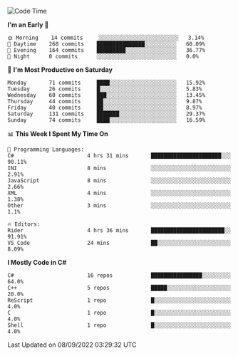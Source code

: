 <!--START_SECTION:waka-->
![Code Time](http://img.shields.io/badge/Code%20Time-815%20hrs%2021%20mins-blue)

**I'm an Early 🐤** 

```text
🌞 Morning    14 commits     ░░░░░░░░░░░░░░░░░░░░░░░░░   3.14% 
🌆 Daytime    268 commits    ███████████████░░░░░░░░░░   60.09% 
🌃 Evening    164 commits    █████████░░░░░░░░░░░░░░░░   36.77% 
🌙 Night      0 commits      ░░░░░░░░░░░░░░░░░░░░░░░░░   0.0%

```
📅 **I'm Most Productive on Saturday** 

```text
Monday       71 commits     ████░░░░░░░░░░░░░░░░░░░░░   15.92% 
Tuesday      26 commits     █░░░░░░░░░░░░░░░░░░░░░░░░   5.83% 
Wednesday    60 commits     ███░░░░░░░░░░░░░░░░░░░░░░   13.45% 
Thursday     44 commits     ██░░░░░░░░░░░░░░░░░░░░░░░   9.87% 
Friday       40 commits     ██░░░░░░░░░░░░░░░░░░░░░░░   8.97% 
Saturday     131 commits    ███████░░░░░░░░░░░░░░░░░░   29.37% 
Sunday       74 commits     ████░░░░░░░░░░░░░░░░░░░░░   16.59%

```


📊 **This Week I Spent My Time On** 

```text
💬 Programming Languages: 
C#                       4 hrs 31 mins       ██████████████████████░░░   90.11% 
INI                      8 mins              ░░░░░░░░░░░░░░░░░░░░░░░░░   2.91% 
JavaScript               8 mins              ░░░░░░░░░░░░░░░░░░░░░░░░░   2.66% 
XML                      4 mins              ░░░░░░░░░░░░░░░░░░░░░░░░░   1.38% 
Other                    3 mins              ░░░░░░░░░░░░░░░░░░░░░░░░░   1.1%

🔥 Editors: 
Rider                    4 hrs 36 mins       ███████████████████████░░   91.91% 
VS Code                  24 mins             ██░░░░░░░░░░░░░░░░░░░░░░░   8.09%

```

**I Mostly Code in C#** 

```text
C#                       16 repos            ████████████████░░░░░░░░░   64.0% 
C++                      5 repos             █████░░░░░░░░░░░░░░░░░░░░   20.0% 
ReScript                 1 repo              █░░░░░░░░░░░░░░░░░░░░░░░░   4.0% 
C                        1 repo              █░░░░░░░░░░░░░░░░░░░░░░░░   4.0% 
Shell                    1 repo              █░░░░░░░░░░░░░░░░░░░░░░░░   4.0%

```



 Last Updated on 08/09/2022 03:29:32 UTC
<!--END_SECTION:waka-->
